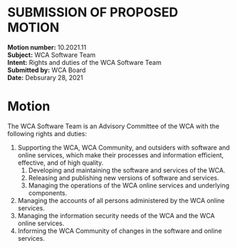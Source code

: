 # SUBMISSION OF PROPOSED MOTION

**Motion number:** 10.2021.11  
**Subject:** WCA Software Team  
**Intent:** Rights and duties of the WCA Software Team  
**Submitted by:** WCA Board  
**Date:** Debsurary 28, 2021  

# Motion

The WCA Software Team is an Advisory Committee of the WCA with the following rights and duties:

1. Supporting the WCA, WCA Community, and outsiders with software and online services, which make their processes and information efficient, effective, and of high quality.
   1. Developing and maintaining the software and services of the WCA.
   2. Releasing and publishing new versions of software and services.
   3. Managing the operations of the WCA online services and underlying components.
2. Managing the accounts of all persons administered by the WCA online services.
3. Managing the information security needs of the WCA and the WCA online services.
4. Informing the WCA Community of changes in the software and online services.
